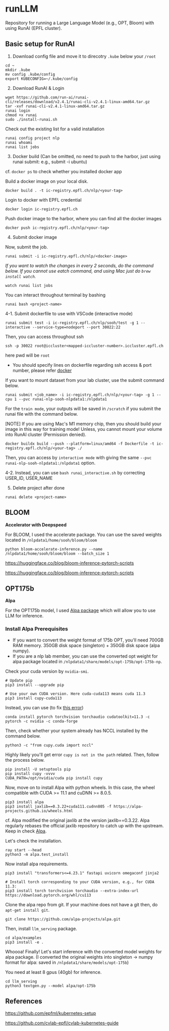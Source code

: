 # runLLM
Repository for running a Large Language Model (e.g., OPT, Bloom) with using RunAI (EPFL cluster). 

## Basic setup for RunAI

1. Download config file and move it to direcotry `.kube` below your `/root`

```
cd ~
mkdir .kube
mv config .kube/config
export KUBECONFIG=~/.kube/config
```

2. Download RunAI & Login

```
wget https://github.com/run-ai/runai-cli/releases/download/v2.4.1/runai-cli-v2.4.1-linux-amd64.tar.gz
tar -xvf runai-cli-v2.4.1-linux-amd64.tar.gz
runai login
chmod +x runai
sudo ./install-runai.sh
```

Check out the existing list for a valid installation

```
runai config project nlp
runai whoami
runai list jobs
```

3. Docker build (Can be omitted, no need to push to the harbor, just using runai submit: e.g., submit -i ubuntu)

cf. `docker ps` to check whether you installed docker app

Build a docker image on your local disk.

```
docker build . -t ic-registry.epfl.ch/nlp/<your-tag>
```

Login to docker with EPFL credential

```
docker login ic-registry.epfl.ch
```

Push docker image to the harbor, where you can find all the docker images 

```
docker push ic-registry.epfl.ch/nlp/<your-tag>
```

4. Submit docker image

Now, submit the job.
```
runai submit -i ic-registry.epfl.ch/nlp/<docker-image>
```

*If you want to watch the changes in every 2 seconds, do the command below. If you cannot use eatch command, and using Mac just do `brew install watch`.*

```
watch runai list jobs
```

You can interact throughout terminal by bashing

```
runai bash <project-name>
```

4-1. Submit dockerfile to use with VSCode (interactive mode)

```
runai submit test -i ic-registry.epfl.ch/nlp/sooh/test -g 1 --interactive --service-type=nodeport --port 30022:22
```

Then, you can access throughout ssh

```
ssh -p 30022 root@iccluster<mapped-iccluster-number>.iccluster.epfl.ch
```

here pwd will be `root`

* You should specify lines on dockerfile regarding ssh access & port number, please refer [docker](https://github.com/run-ai/docs/blob/master/quickstart/python%2Bssh/Dockerfile)

If you want to mount dataset from your lab cluster, use the submit command below.

```
runai submit <job_name> -i ic-registry.epfl.ch/nlp/<your-tag> -g 1 --cpu 1 --pvc runai-nlp-sooh-nlpdata1:/nlpdata1
```

For the `train mode`, your outputs will be saved in `/scratch` if you submit the runai file with the command below.

[NOTE] If you are using Mac's M1 memory chip, then you should build your image in this way for training mode! Unless, you cannot mount your volume into RunAI cluster (Permission denied).

```
docker buildx build --push --platform=linux/amd64 -f Dockerfile -t ic-registry.epfl.ch/nlp/<your-tag> ./
```

Then, you can access by `interactive mode` with giving the same `--pvc runai-nlp-sooh-nlpdata1:/nlpdata1` option.

4-2. Instead, you can use `bash runai_interactive.sh` by correcting USER_ID, USER_NAME


5. Delete project after done

```
runai delete <project-name>
```

## BLOOM

**Accelerator with Deepspeed**

For BLOOM, I used the accelerate package. You can use the saved weights located in `/nlpdata1/home/sooh/bloom/bloom`

```
python bloom-accelerate-inference.py --name /nlpdata1/home/sooh/bloom/bloom --batch_size 1
```

https://huggingface.co/blog/bloom-inference-pytorch-scripts


https://huggingface.co/blog/bloom-inference-pytorch-scripts

## OPT175b

**Alpa**

For the OPT175b model, I used [Alpa package](https://alpa.ai/tutorials/opt_serving.html) which will allow you to use LLM for inference. 

### Install Alpa Prerequisites

* If you want to convert the weight format of 175b OPT, you'll need 700GB RAM memory. 350GB disk space (singleton) + 350GB disk space (alpa numpy). 
* If you are a nlp lab member, you can use the converted opt weight for alpa package located in `/nlpdata1/share/models/opt-175b/opt-175b-np`.

Check your cuda version by `nvidia-smi`.
```
# Update pip
pip3 install --upgrade pip

# Use your own CUDA version. Here cuda-cuda113 means cuda 11.3
pip3 install cupy-cuda113
```

Instead, you can use (to fix [this error](https://github.com/cupy/cupy/issues/5211))
```
conda install pytorch torchvision torchaudio cudatoolkit=11.3 -c pytorch -c nvidia -c conda-forge
```

Then, check whether your system already has NCCL installed by the command below.

```
python3 -c "from cupy.cuda import nccl"
```

Highly likely you'll get error `cupy is not in the path` related. Then, follow the process below.

```
pip install -U setuptools pip
pip install cupy -vvvv
CUDA_PATH=/opt/nvidia/cuda pip install cupy
```

Now, move on to install Alpa with python wheels. In this case, the wheel compatible with CUDA >= 11.1 and cuDNN >= 8.0.5.

```
pip3 install alpa
pip3 install jaxlib==0.3.22+cuda111.cudnn805 -f https://alpa-projects.github.io/wheels.html
```

cf. Alpa modified the original jaxlib at the version jaxlib==0.3.22. Alpa regularly rebases the official jaxlib repository to catch up with the upstream.
Keep in check [Alpa](https://alpa.ai/install.html).


Let's check the installation.

```
ray start --head
python3 -m alpa.test_install
```

Now install alpa requirements.

```
pip3 install "transformers<=4.23.1" fastapi uvicorn omegaconf jinja2

# Install torch corresponding to your CUDA version, e.g., for CUDA 11.3:
pip3 install torch torchvision torchaudio --extra-index-url https://download.pytorch.org/whl/cu113
```

Clone the alpa repo from git. If your machine does not have a git then, do `apt-get install git`. 

```
git clone https://github.com/alpa-projects/alpa.git
```

Then, install `llm_serving` package.

```
cd alpa/examples
pip3 install -e .
```
Whoooa! Finally!
Let's start inference with the converted model weights for alpa package.
(I converted the original weights into singleton -> numpy format for alpa: saved in `/nlpdata1/share/models/opt-175b`)

You need at least 8 gpus (40gb) for inference.

```
cd llm_serving
python3 textgen.py --model alpa/opt-175b
```



## References

https://github.com/epfml/kubernetes-setup

https://github.com/cvlab-epfl/cvlab-kubernetes-guide


